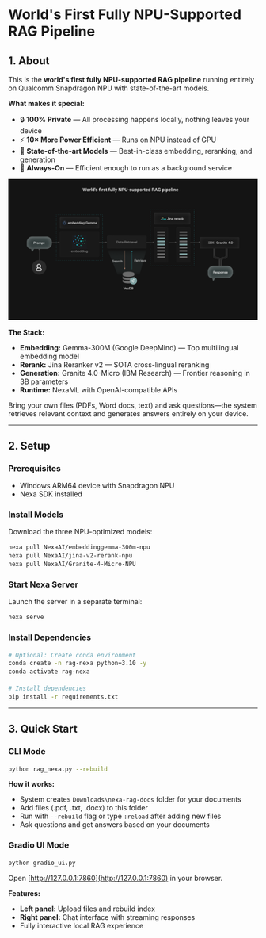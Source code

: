 # World's First Fully NPU-Supported RAG Pipeline

## 1. About
This is the **world's first fully NPU-supported RAG pipeline** running entirely on Qualcomm Snapdragon NPU with state-of-the-art models.

**What makes it special:**
- 🔒 **100% Private** — All processing happens locally, nothing leaves your device
- ⚡ **10× More Power Efficient** — Runs on NPU instead of GPU
- 🌟 **State-of-the-art Models** — Best-in-class embedding, reranking, and generation
- 🔌 **Always-On** — Efficient enough to run as a background service

![The Stack](./architecture.png)

**The Stack:**
- **Embedding:** Gemma-300M (Google DeepMind) — Top multilingual embedding model
- **Rerank:** Jina Reranker v2 — SOTA cross-lingual reranking
- **Generation:** Granite 4.0-Micro (IBM Research) — Frontier reasoning in 3B parameters
- **Runtime:** NexaML with OpenAI-compatible APIs

Bring your own files (PDFs, Word docs, text) and ask questions—the system retrieves relevant context and generates answers entirely on your device.

---

## 2. Setup

### Prerequisites
- Windows ARM64 device with Snapdragon NPU
- Nexa SDK installed

### Install Models
Download the three NPU-optimized models:

```bash
nexa pull NexaAI/embeddinggemma-300m-npu
nexa pull NexaAI/jina-v2-rerank-npu
nexa pull NexaAI/Granite-4-Micro-NPU
```

### Start Nexa Server
Launch the server in a separate terminal:

```bash
nexa serve
```

### Install Dependencies
```bash
# Optional: Create conda environment
conda create -n rag-nexa python=3.10 -y
conda activate rag-nexa

# Install dependencies
pip install -r requirements.txt
```

---

## 3. Quick Start

### CLI Mode
```bash
python rag_nexa.py --rebuild
```

**How it works:**
- System creates `Downloads\nexa-rag-docs` folder for your documents
- Add files (.pdf, .txt, .docx) to this folder
- Run with `--rebuild` flag or type `:reload` after adding new files
- Ask questions and get answers based on your documents

### Gradio UI Mode
```bash
python gradio_ui.py
```

Open [http://127.0.0.1:7860](http://127.0.0.1:7860) in your browser.

**Features:**
- **Left panel:** Upload files and rebuild index
- **Right panel:** Chat interface with streaming responses
- Fully interactive local RAG experience
